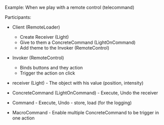 Example: When we play with a remote control (telecommand)

Participants: 
  * Client (RemoteLoader)
    - Create Receiver (Light)
    - Give to them a ConcreteCommand (LightOnCommand)
    - Add theme to the Invoker (RemoteControl)
    
  * Invoker (RemoteControl)
    - Binds buttons and they action 
    - Trigger the action on click
    
   * receiver (Light)
    - The object with his value (position, intensity)
    
   * ConcreteCommand (LightOnCommand)
    - Execute, Undo the receiver
    
   * Command
    - Execute, Undo
    - store, load (for the logging)
    
   * MacroCommand
    - Enable multiple ConcreteCommand to be trigger in one action